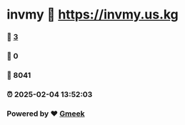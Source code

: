 # invmy :link: https://invmy.us.kg 
### :page_facing_up: [3](https://invmy.us.kg/tag.html) 
### :speech_balloon: 0 
### :hibiscus: 8041 
### :alarm_clock: 2025-02-04 13:52:03 
### Powered by :heart: [Gmeek](https://github.com/Meekdai/Gmeek)
